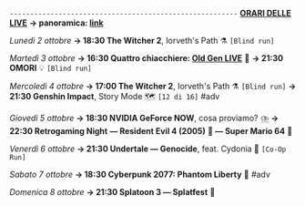 <code>--------------------------------------------------------</code>
<b><u>ORARI DELLE LIVE</u></b>
<b>→ panoramica: <a href="https://trello.com/b/iKwdSGf3/sabaku">link</a></b>

<i>Lunedì 2 ottobre</i>
<b>→ 18:30 The Witcher 2</b>, Iorveth's Path ⚗️ <code>[Blind run]</code>

<i>Martedì 3 ottobre</i>
<b>→ 16:30 Quattro chiacchiere: <a href="https://www.twitch.tv/oldgenproject">Old Gen LIVE</a></b> 💬
<b>→ 21:30 OMORI</b> 💡 <code>[Blind run]</code>

<i>Mercoledì 4 ottobre</i>
<b>→ 17:00 The Witcher 2</b>, Iorveth's Path ⚗️ <code>[Blind run]</code>
<b>→ 21:30 Genshin Impact</b>, Story Mode 🗺 <code>[12 di 16]</code> #adv

<i>Giovedì 5 ottobre</i>
<b>→ 18:30 NVIDIA GeForce NOW</b>, cosa proviamo? ⛈️
<b>→ 22:30 Retrogaming Night</b>
<b>― Resident Evil 4 (2005)</b> 🧿
<b>― Super Mario 64</b> 🍄

<i>Venerdì 6 ottobre</i>
<b>→ 21:30 Undertale ― Genocide</b>, feat. Cydonia 🌻 <code>[Co-Op Run]</code>

<i>Sabato 7 ottobre</i>
<b>→ 18:30 Cyberpunk 2077: Phantom Liberty</b> 🗽 #adv

<i>Domenica 8 ottobre</i>
<b>→ 21:30 Splatoon 3 ― Splatfest</b> 🐙
